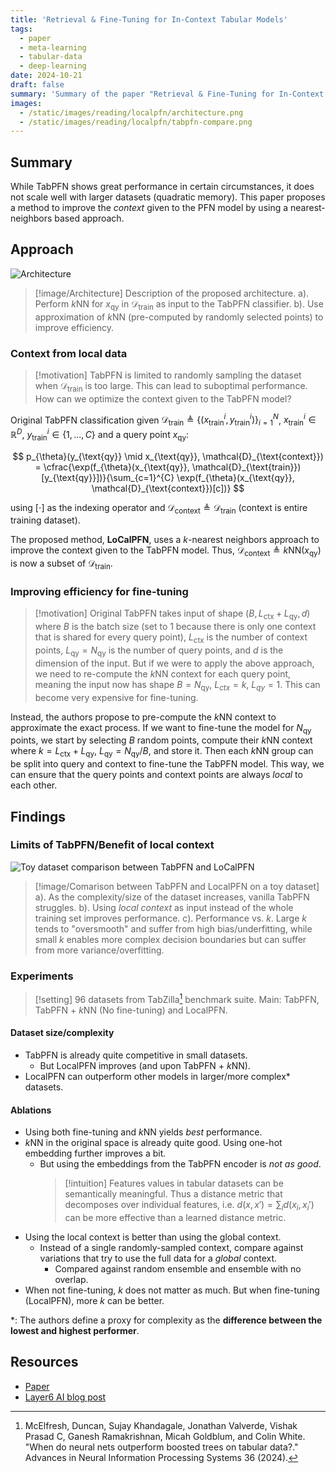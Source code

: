 ```yaml
---
title: 'Retrieval & Fine-Tuning for In-Context Tabular Models'
tags:
  - paper
  - meta-learning
  - tabular-data
  - deep-learning
date: 2024-10-21
draft: false
summary: 'Summary of the paper "Retrieval & Fine-Tuning for In-Context Tabular Models"'
images:
  - /static/images/reading/localpfn/architecture.png
  - /static/images/reading/localpfn/tabpfn-compare.png
---
```


## Summary

While TabPFN shows great performance in certain circumstances, it does not scale well with larger datasets (quadratic memory). This paper proposes a method to improve the _context_ given to the PFN model by using a nearest-neighbors based approach.

## Approach

![Architecture](/static/images/reading/localpfn/architecture.png)

> [!image/Architecture]
> Description of the proposed architecture.
> a). Perform $k$NN for $x_{\text{qy}}$ in $\mathcal{D}_{\text{train}}$ as input to the TabPFN classifier.
> b). Use approximation of $k$NN (pre-computed by randomly selected points) to improve efficiency.

### Context from local data

> [!motivation]
> TabPFN is limited to randomly sampling the dataset when $\mathcal{D}_{\text{train}}$ is too large. This can lead to suboptimal performance. How can we optimize the context given to the TabPFN model?

Original TabPFN classification given $\mathcal{D}_{\text{train}} \triangleq \{(x^i_{\text{train}}, y^i_{\text{train}})\}_{i=1}^{N}$, $x^{i}_{\text{train}} \in \mathbb{R}^D$, $y^{i}_{\text{train}} \in \{1, ... , C\}$ and a query point $x_{\text{qy}}$:

$$
p_{\theta}(y_{\text{qy}} \mid x_{\text{qy}}, \mathcal{D}_{\text{context}}) = \cfrac{\exp(f_{\theta}(x_{\text{qy}}, \mathcal{D}_{\text{train}})[y_{\text{qy}}])}{\sum_{c=1}^{C} \exp(f_{\theta}(x_{\text{qy}}, \mathcal{D}_{\text{context}})[c])}
$$

using $[\cdot]$ as the indexing operator and $\mathcal{D}_{\text{context}} \triangleq \mathcal{D}_{\text{train}}$ (context is entire training dataset).

The proposed method, **LoCalPFN**, uses a $k$-nearest neighbors approach to improve the context given to the TabPFN model. Thus, $\mathcal{D}_{\text{context}} \triangleq k\text{NN}(x_{\text{qy}})$ is now a subset of $\mathcal{D}_{\text{train}}$.

### Improving efficiency for fine-tuning

> [!motivation]
> Original TabPFN takes input of shape $(B, L_{\text{ctx}} + L_{\text{qy}}, d)$ where $B$ is the batch size (set to 1 because there is only one context that is shared for every query point), $L_{\text{ctx}}$ is the number of context points, $L_{\text{qy}} = N_{\text{qy}}$ is the number of query points, and $d$ is the dimension of the input. But if we were to apply the above approach, we need to re-compute the $k$NN context for each query point, meaning the input now has shape $B = N_{\text{qy}}$, $L_{ctx} = k$, $L_{qy} = 1$. This can become very expensive for fine-tuning.

Instead, the authors propose to pre-compute the $k$NN context to approximate the exact process. If we want to fine-tune the model for $N_{\text{qy}}$ points, we start by selecting $B$ random points, compute their $k$NN context where $k = L_{\text{ctx}} + L_{\text{qy}}$, $L_{\text{qy}} = N_{\text{qy}} / B$, and store it. Then each $k$NN group can be split into query and context to fine-tune the TabPFN model. This way, we can ensure that the query points and context points are always _local_ to each other.

## Findings

### Limits of TabPFN/Benefit of local context

![Toy dataset comparison between TabPFN and LoCalPFN](/static/images/reading/localpfn/tabpfn-compare.png)

> [!image/Comarison between TabPFN and LocalPFN on a toy dataset]
> a). As the complexity/size of the dataset increases, vanilla TabPFN struggles.
> b). Using _local context_ as input instead of the whole training set improves performance.
> c). Performance vs. $k$. Large $k$ tends to "oversmooth" and suffer from high bias/underfitting, while small $k$ enables more complex decision boundaries but can suffer from more variance/overfitting.

### Experiments

> [!setting]
> 96 datasets from TabZilla[^1] benchmark suite.
> Main: TabPFN, TabPFN + $k$NN (No fine-tuning) and LocalPFN.

#### Dataset size/complexity

- TabPFN is already quite competitive in small datasets.
  - But LocalPFN improves (and upon TabPFN + $k$NN).
- LocalPFN can outperform other models in larger/more complex\* datasets.

#### Ablations

- Using both fine-tuning and $k$NN yields _best_ performance.
- $k$NN in the original space is already quite good. Using one-hot embedding further improves a bit.
  - But using the embeddings from the TabPFN encoder is _not as good_.
    > [!intuition]
    > Features values in tabular datasets can be semantically meaningful. Thus a distance metric that decomposes over individual features, i.e. $d(x, x') = \sum_{i} d(x_i, x_i')$ can be more effective than a learned distance metric.
- Using the local context is better than using the global context.
  - Instead of a single randomly-sampled context, compare against variations that try to use the full data for a _global_ context.
    - Compared against random ensemble and ensemble with no overlap.
- When not fine-tuning, $k$ does not matter as much. But when fine-tuning (LocalPFN), more $k$ can be better.

\*: The authors define a proxy for complexity as the **difference between the lowest and highest performer**.

## Resources

- [Paper](https://arxiv.org/abs/2406.05207)
- [Layer6 AI blog post](https://layer6.ai/introducing-localpfn-to-improve-tabular-foundation-models/)

[^1]: McElfresh, Duncan, Sujay Khandagale, Jonathan Valverde, Vishak Prasad C, Ganesh Ramakrishnan, Micah Goldblum, and Colin White. "When do neural nets outperform boosted trees on tabular data?." Advances in Neural Information Processing Systems 36 (2024).

